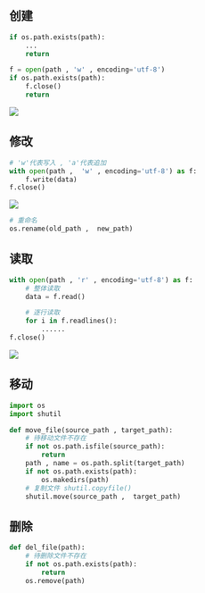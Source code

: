 <!--
 * @Description: 
 * @Version: 1.0
 * @Author: DaLao
 * @Email: dalao_li@163.com
 * @Date: 2021-09-24 20:37:24
 * @LastEditors: DaLao
 * @LastEditTime: 2021-12-25 14:25:10
-->

## 创建

```py
if os.path.exists(path):
    ...
    return

f = open(path , 'w' , encoding='utf-8')
if os.path.exists(path):
    f.close()
    return
```

![](https://cdn.hurra.ltd/img/20211225130907.png)

## 修改

```py
# 'w'代表写入 , 'a'代表追加
with open(path ,  'w' , encoding='utf-8') as f:
    f.write(data)
f.close()   
```

![](https://cdn.hurra.ltd/img/20211225132548.png)

```py
# 重命名
os.rename(old_path ,  new_path)
```

## 读取

```py
with open(path , 'r' , encoding='utf-8') as f:
    # 整体读取
    data = f.read()

    # 逐行读取
    for i in f.readlines():
        ......
f.close()   
```

![](https://cdn.hurra.ltd/img/20211225142026.png)

## 移动

```py
import os
import shutil

def move_file(source_path , target_path):
    # 待移动文件不存在
    if not os.path.isfile(source_path):
        return
    path , name = os.path.split(target_path)
    if not os.path.exists(path):
        os.makedirs(path)
    # 复制文件 shutil.copyfile() 
    shutil.move(source_path ,  target_path)
```

## 删除
```py
def del_file(path):
    # 待删除文件不存在
    if not os.path.exists(path):
        return
    os.remove(path)
```



